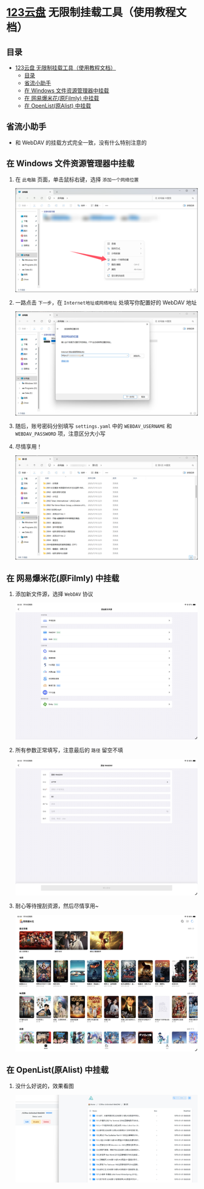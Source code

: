 # [123云盘](https://www.123pan.com) 无限制挂载工具（使用教程文档）

## 目录

- [123云盘 无限制挂载工具（使用教程文档）](#123云盘-无限制挂载工具使用教程文档)
  - [目录](#目录)
  - [省流小助手](#省流小助手)
  - [在 Windows 文件资源管理器中挂载](#在-windows-文件资源管理器中挂载)
  - [在 网易爆米花(原Filmly) 中挂载](#在-网易爆米花原filmly-中挂载)
  - [在 OpenList(原Alist) 中挂载](#在-openlist原alist-中挂载)

## 省流小助手

- 和 WebDAV 的挂载方式完全一致，没有什么特别注意的

## 在 Windows 文件资源管理器中挂载

1. 在 `此电脑` 页面，单击鼠标右键，选择 `添加一个网络位置`

    ![](images/USAGE_TUTORIAL/WINDOWS/1.png)

2. 一路点击 `下一步`，在 `Internet地址或网络地址` 处填写你配置好的 WebDAV 地址

    ![](images/USAGE_TUTORIAL/WINDOWS/2.png)

3. 随后，账号密码分别填写 `settings.yaml` 中的 `WEBDAV_USERNAME` 和 `WEBDAV_PASSWORD` 项，注意区分大小写

4. 尽情享用！

    ![](images/USAGE_TUTORIAL/WINDOWS/3.png)

## 在 网易爆米花(原Filmly) 中挂载

1. 添加新文件源，选择 `WebDAV` 协议

    ![](images/USAGE_TUTORIAL/FILMLY/1.JPG)

2. 所有参数正常填写，注意最后的 `路径` 留空不填

    ![](images/USAGE_TUTORIAL/FILMLY/2.JPG)

3. 耐心等待搜刮资源，然后尽情享用~

    ![](images/USAGE_TUTORIAL/FILMLY/3.JPG)

## 在 OpenList(原Alist) 中挂载

1. 没什么好说的，效果看图

    ![](images/USAGE_TUTORIAL/OPENLIST/1.png)
